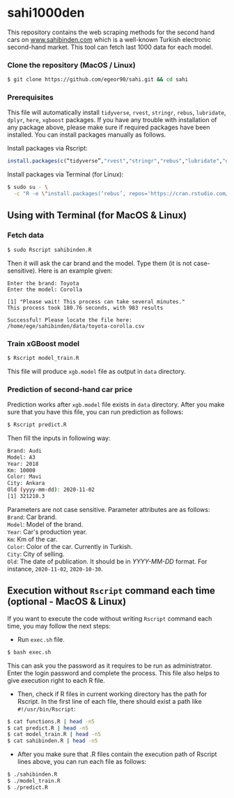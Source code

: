 # sahi1000den
This repository contains the web scraping methods for the second hand cars on www.sahibinden.com which is a well-known Turkish electronic second-hand market. This tool can fetch last 1000 data for each model.

### Clone the repository (MacOS / Linux)
```sh
$ git clone https://github.com/egeor90/sahi.git && cd sahi
```

### Prerequisites
This file will automatically install `tidyverse`, `rvest`, `stringr`, `rebus`, `lubridate`, `dplyr`, `here`, `xgboost` packages. 
If you have any trouble with installation of any package above, please make sure if required packages have been installed. You can install packages manually as follows.

Install packages via Rscript:
```r
install.packages(c(“tidyverse”,"rvest","stringr","rebus","lubridate","dplyr","here","xgboost"))
```

Install packages via Terminal (for Linux):
```sh
$ sudo su - \
  -c "R -e \"install.packages(‘rebus’, repos='https://cran.rstudio.com/')\""
```

## Using with Terminal (for MacOS & Linux)

### Fetch data
```sh
$ sudo Rscript sahibinden.R
```

Then it will ask the car brand and the model. Type them (it is not case-sensitive). Here is an example given:

```
Enter the brand: Toyota
Enter the model: Corolla

[1] "Please wait! This process can take several minutes."
This process took 180.76 seconds, with 983 results

Successful! Please locate the file here:
/home/ege/sahibinden/data/toyota-corolla.csv
```

### Train xGBoost model
```sh
$ Rscript model_train.R
```

This file will produce `xgb.model` file as output in `data` directory.


### Prediction of second-hand car price
Prediction works after `xgb.model` file exists in `data` directory. After you make sure that you have this file, you can run prediction as follows:

```sh
$ Rscript predict.R
```

Then fill the inputs in following way:
```sh
Brand: Audi
Model: A3
Year: 2018
Km: 10000
Color: Mavi
City: Ankara
Old (yyyy-mm-dd): 2020-11-02
[1] 321218.3
```

Parameters are not case sensitive. Parameter attributes are as follows:  
`Brand`: Car brand.  
`Model`: Model of the brand.  
`Year`: Car's production year.  
`Km`: Km of the car.  
`Color`: Color of the car. Currently in Turkish.  
`City`: City of selling.  
`Old`: The date of publication. It should be in *YYYY-MM-DD* format. For instance, `2020-11-02`, `2020-10-30`.


## Execution without `Rscript` command each time (optional - MacOS & Linux)
If you want to execute the code without writing `Rscript` command each time, you may follow the next steps:

- Run `exec.sh` file.

```sh
$ bash exec.sh
```

This can ask you the password as it requires to be run as administrator. Enter the login password and complete the process.
This file also helps to give execution right to each R file.

- Then, check if R files in current working directory has the path for Rscript. In the first line of each file, there should exist a path like `#!/usr/bin/Rscript`:

```sh
$ cat functions.R | head -n5
$ cat predict.R | head -n5
$ cat model_train.R | head -n5
$ cat sahibinden.R | head -n5
```

- After you make sure that .R files contain the execution path of Rscript lines above, you can run each file as follows:

```sh
$ ./sahibinden.R
$ ./model_train.R
$ ./predict.R
```
